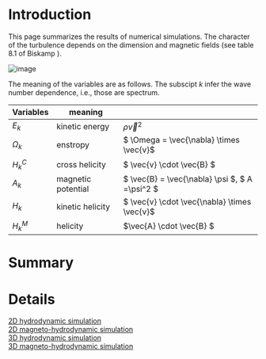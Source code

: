 # Introduction

This page summarizes the results of numerical simulations.
The character of the turbulence depends on the dimension and magnetic fields (see table 8.1 of Biskamp ).

![image](https://user-images.githubusercontent.com/20675833/202847209-76f01cc9-bc79-45e2-b056-d30e3155db70.png)

The meaning of the variables are as follows. The subscipt $k$ infer the wave number dependence, i.e., those are spectrum.

 | Variables | meaning |  | 
 |---------- | ------- | ------- | 
 | $E_k$      | kinetic energy | $\rho \vec{v}^2$ | 
 | $\Omega_k$ | enstropy       | $ \Omega = \vec{\nabla} \times \vec{v}$ | 
 | $H_k^C$    | cross helicity   | $ \vec{v} \cdot \vec{B} $ | 
 | $A_k$      | magnetic potential | $ \vec{B} = \vec{\nabla} \psi $, $ A =\psi^2 $  | 
 | $H_k$      | kinetic helicity | $ \vec{v} \cdot \vec{\nabla} \times \vec{v}$ | 
 | $H_k^M$    | helicity   | $\vec{A} \cdot \vec{B} $ | 
 
# Summary

# Details

[2D hydrodynamic simulation](./HYD2D.md)  
[2D magneto-hydrodynamic simulation](./MHD2D.md)  
[3D hydrodynamic simulation](./HYD3D.md)  
[3D magneto-hydrodynamic simulation](./MHD3D.md)  
